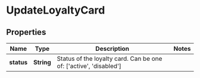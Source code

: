 

# UpdateLoyaltyCard

## Properties

Name | Type | Description | Notes
------------ | ------------- | ------------- | -------------
**status** | **String** | Status of the loyalty card. Can be one of: [&#39;active&#39;, &#39;disabled&#39;]  | 



